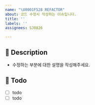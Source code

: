```yaml
---
name: "\U0001F528 REFACTOR"
about: 코드 수정시 작성하는 이슈입니다.
title: ''
labels: ''
assignees: SJ0826

---
```


## 📄 Description

- 수정하는 부분에 대한 설명을 작성해주세요.

## 📄 Todo

- [ ] todo
- [ ] todo
